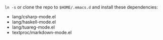 `ln -s` or clone the repo to `$HOME/.emacs.d` and install these dependencies:

* lang/csharp-mode.el
* lang/haskell-mode.el
* lang/tuareg-mode.el
* textproc/markdown-mode.el
